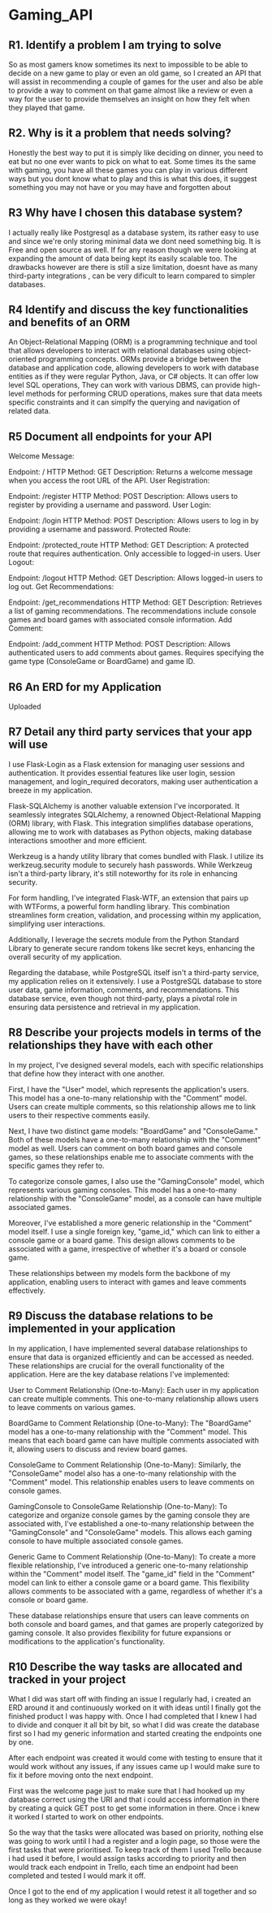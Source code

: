 # Gaming_API

## R1. Identify a problem I am trying to solve

So as most gamers know sometimes its next to impossible to be able to decide on a new game to play or even an old game, so I created an API that will assist in recommending a couple of games for the user and also be able to provide a way to comment on that game almost like a review or even a way for the user to provide themselves an insight on how they felt when they played that game.

## R2. Why is it a problem that needs solving?

Honestly the best way to put it is simply like deciding on dinner, you need to eat but no one ever wants to pick on what to eat. Some times its the same with gaming, you have all these games you can play in various different ways but you dont know what to play and this is what this does, it suggest something you may not have or you may have and forgotten about

## R3 Why have I chosen this database system?

I actually really like Postgresql as a database system, its rather easy to use and since we're only storing minimal data we dont need something big. It is Free and open source as well. If for any reason though we were looking at expanding the amount of data being kept its easily scalable too. The drawbacks however are there is still a size limitation, doesnt have as many third-party integrations , can be very dificult to learn compared to simpler databases.

## R4 Identify and discuss the key functionalities and benefits of an ORM

An Object-Relational Mapping (ORM) is a programming technique and tool that allows developers to interact with relational databases using object-oriented programming concepts. ORMs provide a bridge between the database and application code, allowing developers to work with database entities as if they were regular Python, Java, or C# objects. It can offer low level SQL operations, They can work with various DBMS, can provide high-level methods for performing CRUD operations, makes sure that data meets specific constraints and it can simplfy the querying and navigation of related data.

## R5 Document all endpoints for your API

Welcome Message:

Endpoint: /
HTTP Method: GET
Description: Returns a welcome message when you access the root URL of the API.
User Registration:

Endpoint: /register
HTTP Method: POST
Description: Allows users to register by providing a username and password.
User Login:

Endpoint: /login
HTTP Method: POST
Description: Allows users to log in by providing a username and password.
Protected Route:

Endpoint: /protected_route
HTTP Method: GET
Description: A protected route that requires authentication. Only accessible to logged-in users.
User Logout:

Endpoint: /logout
HTTP Method: GET
Description: Allows logged-in users to log out.
Get Recommendations:

Endpoint: /get_recommendations
HTTP Method: GET
Description: Retrieves a list of gaming recommendations. The recommendations include console games and board games with associated console information.
Add Comment:

Endpoint: /add_comment
HTTP Method: POST
Description: Allows authenticated users to add comments about games. Requires specifying the game type (ConsoleGame or BoardGame) and game ID.

## R6 An ERD for my Application
Uploaded

## R7 Detail any third party services that your app will use

I use Flask-Login as a Flask extension for managing user sessions and authentication. It provides essential features like user login, session management, and login_required decorators, making user authentication a breeze in my application.

Flask-SQLAlchemy is another valuable extension I've incorporated. It seamlessly integrates SQLAlchemy, a renowned Object-Relational Mapping (ORM) library, with Flask. This integration simplifies database operations, allowing me to work with databases as Python objects, making database interactions smoother and more efficient.

Werkzeug is a handy utility library that comes bundled with Flask. I utilize its werkzeug.security module to securely hash passwords. While Werkzeug isn't a third-party library, it's still noteworthy for its role in enhancing security.

For form handling, I've integrated Flask-WTF, an extension that pairs up with WTForms, a powerful form handling library. This combination streamlines form creation, validation, and processing within my application, simplifying user interactions.

Additionally, I leverage the secrets module from the Python Standard Library to generate secure random tokens like secret keys, enhancing the overall security of my application.

Regarding the database, while PostgreSQL itself isn't a third-party service, my application relies on it extensively. I use a PostgreSQL database to store user data, game information, comments, and recommendations. This database service, even though not third-party, plays a pivotal role in ensuring data persistence and retrieval in my application.

## R8 Describe your projects models in terms of the relationships they have with each other

In my project, I've designed several models, each with specific relationships that define how they interact with one another.

First, I have the "User" model, which represents the application's users. This model has a one-to-many relationship with the "Comment" model. Users can create multiple comments, so this relationship allows me to link users to their respective comments easily.

Next, I have two distinct game models: "BoardGame" and "ConsoleGame." Both of these models have a one-to-many relationship with the "Comment" model as well. Users can comment on both board games and console games, so these relationships enable me to associate comments with the specific games they refer to.

To categorize console games, I also use the "GamingConsole" model, which represents various gaming consoles. This model has a one-to-many relationship with the "ConsoleGame" model, as a console can have multiple associated games.

Moreover, I've established a more generic relationship in the "Comment" model itself. I use a single foreign key, "game_id," which can link to either a console game or a board game. This design allows comments to be associated with a game, irrespective of whether it's a board or console game.

These relationships between my models form the backbone of my application, enabling users to interact with games and leave comments effectively.

## R9 Discuss the database relations to be implemented in your application

In my application, I have implemented several database relationships to ensure that data is organized efficiently and can be accessed as needed. These relationships are crucial for the overall functionality of the application. Here are the key database relations I've implemented:

User to Comment Relationship (One-to-Many): Each user in my application can create multiple comments. This one-to-many relationship allows users to leave comments on various games.

BoardGame to Comment Relationship (One-to-Many): The "BoardGame" model has a one-to-many relationship with the "Comment" model. This means that each board game can have multiple comments associated with it, allowing users to discuss and review board games.

ConsoleGame to Comment Relationship (One-to-Many): Similarly, the "ConsoleGame" model also has a one-to-many relationship with the "Comment" model. This relationship enables users to leave comments on console games.

GamingConsole to ConsoleGame Relationship (One-to-Many): To categorize and organize console games by the gaming console they are associated with, I've established a one-to-many relationship between the "GamingConsole" and "ConsoleGame" models. This allows each gaming console to have multiple associated console games.

Generic Game to Comment Relationship (One-to-Many): To create a more flexible relationship, I've introduced a generic one-to-many relationship within the "Comment" model itself. The "game_id" field in the "Comment" model can link to either a console game or a board game. This flexibility allows comments to be associated with a game, regardless of whether it's a console or board game.

These database relationships ensure that users can leave comments on both console and board games, and that games are properly categorized by gaming console. It also provides flexibility for future expansions or modifications to the application's functionality.

## R10 Describe the way tasks are allocated and tracked in your project

What I did was start off with finding an issue I regularly had, i created an ERD around it and continuously worked on it with ideas until I finally got the finished product I was happy with. Once I had completed that I knew I had to divide and conquer it all bit by bit, so what I did was create the database first so I had my generic information and started creating the endpoints one by one.

After each endpoint was created it would come with testing to ensure that it would work without any issues, if any issues came up I would make sure to fix it before moving onto the next endpoint.

First was the welcome page just to make sure that I had hooked up my database correct using the URI and that i could access information in there by creating a quick GET post to get some information in there. Once i knew it worked I started to work on other endpoints.

So the way that the tasks were allocated was based on priority, nothing else was going to work until I had a register and a login page, so those were the first tasks that were prioritised. To keep track of them I used Trello because i had used it before, I would assign tasks according to priority and then would track each endpoint in Trello, each time an endpoint had been completed and tested I would mark it off.

Once I got to the end of my application I would retest it all together and so long as they worked we were okay!